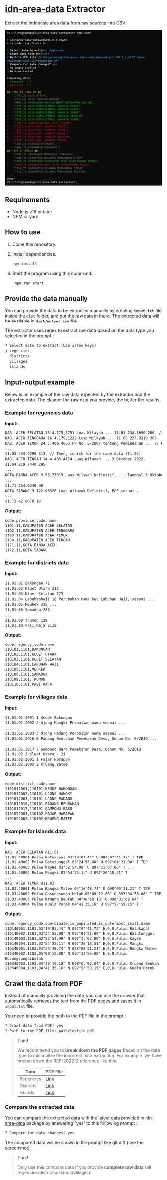 <h1><a href="https://github.com/fityannugroho/idn-area-data">idn-area-data</a> Extractor</h1>

Extract the Indonesia area data from [raw sources](https://github.com/fityannugroho/idn-area-data/docs/references.md) into CSV.

![Screenshot](docs/screenshot.png)

## Requirements

- Node.js v16 or later
- NPM or yarn

## How to use

1. Clone this repository.
1. Install dependencies.

   ```bash
   npm install
   ```

1. Start the program using this command:

   ```bash
    npm run start
    ```

## Provide the data manually

You can provide the data to be extracted manually by creating **`input.txt`** file inside the `dist` folder, and put the raw data in there. The extracted data will be available in **`dist/output.csv`** file.

The extractor uses regex to extract raw data based on the data type you selected in the prompt :

```bash
? Select data to extract (Use arrow keys)
❯ regencies
  districts
  villages
  islands
```

## Input-output example

Below is an example of the raw data expected by the extractor and the extracted data. The cleaner the raw data you provide, the better the results.

### Example for regencies data

**Input:**

```txt
KAB. ACEH SELATAN 18 4.175,3751 Luas Wilayah ... 11.01 234.1690 260  // Better, the name and code is in same row (KAB. ACEH SELATAN, 11.01)
KAB. ACEH TENGGARA 16 4.179,1232 Luas Wilayah ... 11.02 227.9210 385
KAB. ACEH TIMUR 24 5.409,4063 PP No. 5/2007 tentang Pemindahan ... // Retrieves the name first (KAB. ACEH TIMUR)
...
11.03 434.9290 513  // Then, search for the code data (11.03)
KAB. ACEH TENGAH 14 4.468,4174 Luas Wilayah ... 3 Oktober 2022.
11.04 219.7440 295
...
KOTA BANDA ACEH 9 56,77019 Luas Wilayah Definitif, ... Tanggal 3 Oktober 2022.
...
11.71 254.0240 90
KOTA SABANG 3 122,06320 Luas Wilayah Definitif, PGP sesuai ...
...
11.72 42.8670 18
```

**Output:**

```csv
code,province_code,name
1101,11,KABUPATEN ACEH SELATAN
1102,11,KABUPATEN ACEH TENGGARA
1103,11,KABUPATEN ACEH TIMUR
1104,11,KABUPATEN ACEH TENGAH
1171,11,KOTA BANDA ACEH
1172,11,KOTA SABANG
```

### Example for districts data

**Input:**

```txt
11.01.01 Bakongan 71
11.01.02 Kluet Utara 212
11.01.03 Kluet Selatan 173
11.01.04 Labuhanhaji 16 Perubahan nama Kec Labuhan Haji, sesuai ...
11.01.05 Meukek 235 ...
11.01.06 Samadua 286
...
11.01.09 Trumon 129
11.01.10 Pasi Raja 2110
```

**Output:**

```csv
code,regency_code,name
110101,1101,BAKONGAN
110102,1101,KLUET UTARA
110103,1101,KLUET SELATAN
110104,1101,LABUHAN HAJI
110105,1101,MEUKEK
110106,1101,SAMADUA
110109,1101,TRUMON
110110,1101,PASI RAJA
```

### Example for villages data

**Input:**

```txt
11.01.01.2001 1 Keude Bakongan
11.01.01.2002 2 Ujong Mangki Perbaikan nama sesuai ...
...
11.01.01.2003 3 Ujong Padang Perbaikan nama sesuai ...
11.01.01.2016 6 Padang Beurahan Pemekaran Desa, Qonun No. 6/2010 ...
...
11.01.01.2017 7 Gampong Baro Pemekaran Desa, Qonun No. 6/2010
11.01.02 2 Kluet Utara - 21
11.01.02.2001 1 Fajar Harapan
11.01.02.2002 2 Krueng Batee
```

**Output:**

```csv
code,district_code,name
1101012001,110101,KEUDE BAKONGAN
1101012002,110101,UJONG MANGKI
1101012003,110101,UJONG PADANG
1101012016,110101,PADANG BEURAHAN
1101012017,110101,GAMPONG BARO
1101022001,110102,FAJAR HARAPAN
1101022002,110102,KRUENG BATEE
```

### Example for islands data

**Input:**

```txt
KAB. ACEH SELATAN 611.01
11.01.40001 Pulau Batukapal 03°19'03.44" U 097°07'41.73" T TBP
11.01.40002 Pulau Batutunggal 03°24'55.00" U 097°04'21.00" T TBP
11.01.40003 Pulau Kayee 02°52'54.99" U 097°31'07.00" T ...
11.01.40004 Pulau Mangki 02°54'25.11" U 097°26'18.51" T
...
KAB. ACEH TIMUR 811.03
11.03.40001 Pulau Bangka Matee 04°36'48.74" U 098°00'31.21" T TBP
11.03.40002 Pulau Gosongsungaibelah 05°09'12.80" U 097°34'56.08" T TBP
11.03.40003 Pulau Krueng Beukah 04°36'19.18" U 098°01'02.04" T
11.03.40004 Pulau Kuala Parek 04°41'35.16" U 097°57'59.15" T
```

**Output:**

```csv
code,regency_code,coordinate,is_populated,is_outermost_small,name
110140001,1101,03°19'03.44" N 097°07'41.73" E,0,0,Pulau Batukapal
110140002,1101,03°24'55.00" N 097°04'21.00" E,0,0,Pulau Batutunggal
110140003,1101,02°52'54.99" N 097°31'07.00" E,0,0,Pulau Kayee
110140004,1101,02°54'25.11" N 097°26'18.51" E,0,0,Pulau Mangki
110340001,1103,04°36'48.74" N 098°00'31.21" E,0,0,Pulau Bangka Matee
110340002,1103,05°09'12.80" N 097°34'56.08" E,0,0,Pulau Gosongsungaibelah
110340003,1103,04°36'19.18" N 098°01'02.04" E,0,0,Pulau Krueng Beukah
110340004,1103,04°41'35.16" N 097°57'59.15" E,0,0,Pulau Kuala Parek
```

## Crawl the data from PDF

Instead of manually providing the data, you can use the crawler that automatically retrieves the text from the PDF pages and saves it in `input.txt` file.

You need to provide the path to the PDF file in the prompt :

```bash
? Crawl data from PDF? yes
? Path to the PDF file: path/to/file.pdf
```

> **Tips!**
>
> We recommend you to **break down the PDF pages** based on the data type to minimalize the incorrect data extraction. For example, we have broken down the REF-2022-2 reference like this:
>
> | Data | PDF File |
> | --- | --- |
> | Regencies | [Link](https://drive.google.com/file/d/1B4EZjirbEePKZvAx4IfAH1BVi3ZjcAz-/view?usp=sharing) |
> | Districts | [Link](https://drive.google.com/file/d/15gWxAodtbTkpq9neawjh-xZ2hdsTC13k/view?usp=sharing) |
> | Islands | [Link](https://drive.google.com/file/d/1UdO92VMLNgVcq90mTJbuFEXgMzmMxhi3/view?usp=sharing) |

### Compare the extracted data

You can compare the extracted data with the latest data provided in [idn-area-data](https://github.com/fityannugroho/idn-area-data) package by answering "yes" to this following prompt :

```bash
? Compare for data changes? yes
```

The compared data will be shown in the prompt like git diff (see the [screenshot](docs/screenshot.png)).

> **Tips!**
>
> Only use this compare data if you provide **complete raw data** (all regencies/districts/islands/villages).

